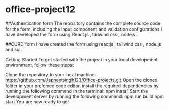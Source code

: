 # office-project12
##Authentication form The repository contains the complete source code for the form, including the Input component and validation configurations.I have developed the form using React.js , tailwind css , nodejs .

##CURD form I have created the form using reactjs , tailwind css , node.js and sql.

Getting Started
To get started with the project in your local development environment, follow these steps:

Clone the repository to your local machine.
https://github.com/Japneetsingh123/Office-projects.git
Open the cloned folder in your preferred code editor, install the required dependencies by running the following command in the terminal:
npm install
Start the development server by running the following command:
npm run build
npm start
You are now ready to go!
